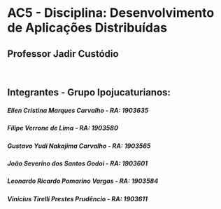 # AC5 - Disciplina: Desenvolvimento de Aplicações Distribuídas
## Professor Jadir Custódio
<br>

## Integrantes - Grupo Ipojucaturianos:
##### Ellen Cristina Marques Carvalho    - RA: 1903635
##### Filipe Verrone de Lima             - RA: 1903580
##### Gustavo Yudi Nakajima Carvalho     - RA: 1903565
##### João Severino dos Santos Godoi     - RA: 1903601
##### Leonardo Ricardo Pomarino Vargas   - RA: 1903584
##### Vinicius Tirelli Prestes Prudêncio - RA: 1903611
